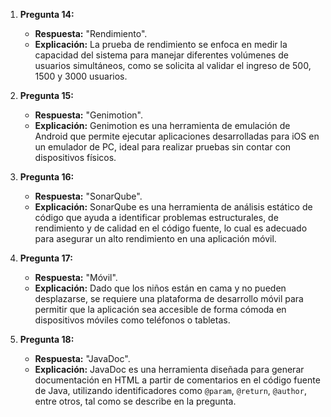 1. **Pregunta 14:**  
   - **Respuesta:** "Rendimiento".  
   - **Explicación:** La prueba de rendimiento se enfoca en medir la capacidad del sistema para manejar diferentes volúmenes de usuarios simultáneos, como se solicita al validar el ingreso de 500, 1500 y 3000 usuarios.

2. **Pregunta 15:**  
   - **Respuesta:** "Genimotion".  
   - **Explicación:** Genimotion es una herramienta de emulación de Android que permite ejecutar aplicaciones desarrolladas para iOS en un emulador de PC, ideal para realizar pruebas sin contar con dispositivos físicos.

3. **Pregunta 16:**  
   - **Respuesta:** "SonarQube".  
   - **Explicación:** SonarQube es una herramienta de análisis estático de código que ayuda a identificar problemas estructurales, de rendimiento y de calidad en el código fuente, lo cual es adecuado para asegurar un alto rendimiento en una aplicación móvil.

4. **Pregunta 17:**  
   - **Respuesta:** "Móvil".  
   - **Explicación:** Dado que los niños están en cama y no pueden desplazarse, se requiere una plataforma de desarrollo móvil para permitir que la aplicación sea accesible de forma cómoda en dispositivos móviles como teléfonos o tabletas.

5. **Pregunta 18:**  
   - **Respuesta:** "JavaDoc".  
   - **Explicación:** JavaDoc es una herramienta diseñada para generar documentación en HTML a partir de comentarios en el código fuente de Java, utilizando identificadores como `@param`, `@return`, `@author`, entre otros, tal como se describe en la pregunta.
